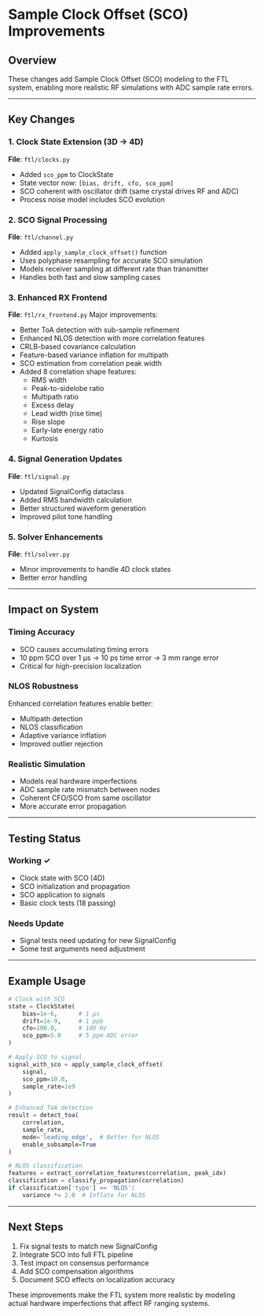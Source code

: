 # Sample Clock Offset (SCO) Improvements

## Overview
These changes add Sample Clock Offset (SCO) modeling to the FTL system, enabling more realistic RF simulations with ADC sample rate errors.

---

## Key Changes

### 1. Clock State Extension (3D → 4D)
**File**: `ftl/clocks.py`
- Added `sco_ppm` to ClockState
- State vector now: `[bias, drift, cfo, sco_ppm]`
- SCO coherent with oscillator drift (same crystal drives RF and ADC)
- Process noise model includes SCO evolution

### 2. SCO Signal Processing
**File**: `ftl/channel.py`
- Added `apply_sample_clock_offset()` function
- Uses polyphase resampling for accurate SCO simulation
- Models receiver sampling at different rate than transmitter
- Handles both fast and slow sampling cases

### 3. Enhanced RX Frontend
**File**: `ftl/rx_frontend.py`
Major improvements:
- Better ToA detection with sub-sample refinement
- Enhanced NLOS detection with more correlation features
- CRLB-based covariance calculation
- Feature-based variance inflation for multipath
- SCO estimation from correlation peak width
- Added 8 correlation shape features:
  - RMS width
  - Peak-to-sidelobe ratio
  - Multipath ratio
  - Excess delay
  - Lead width (rise time)
  - Rise slope
  - Early-late energy ratio
  - Kurtosis

### 4. Signal Generation Updates
**File**: `ftl/signal.py`
- Updated SignalConfig dataclass
- Added RMS bandwidth calculation
- Better structured waveform generation
- Improved pilot tone handling

### 5. Solver Enhancements
**File**: `ftl/solver.py`
- Minor improvements to handle 4D clock states
- Better error handling

---

## Impact on System

### Timing Accuracy
- SCO causes accumulating timing errors
- 10 ppm SCO over 1 μs → 10 ps time error → 3 mm range error
- Critical for high-precision localization

### NLOS Robustness
Enhanced correlation features enable better:
- Multipath detection
- NLOS classification
- Adaptive variance inflation
- Improved outlier rejection

### Realistic Simulation
- Models real hardware imperfections
- ADC sample rate mismatch between nodes
- Coherent CFO/SCO from same oscillator
- More accurate error propagation

---

## Testing Status

### Working ✓
- Clock state with SCO (4D)
- SCO initialization and propagation
- SCO application to signals
- Basic clock tests (18 passing)

### Needs Update
- Signal tests need updating for new SignalConfig
- Some test arguments need adjustment

---

## Example Usage

```python
# Clock with SCO
state = ClockState(
    bias=1e-6,      # 1 μs
    drift=1e-9,     # 1 ppb
    cfo=100.0,      # 100 Hz
    sco_ppm=5.0     # 5 ppm ADC error
)

# Apply SCO to signal
signal_with_sco = apply_sample_clock_offset(
    signal,
    sco_ppm=10.0,
    sample_rate=1e9
)

# Enhanced ToA detection
result = detect_toa(
    correlation,
    sample_rate,
    mode='leading_edge',  # Better for NLOS
    enable_subsample=True
)

# NLOS classification
features = extract_correlation_features(correlation, peak_idx)
classification = classify_propagation(correlation)
if classification['type'] == 'NLOS':
    variance *= 2.0  # Inflate for NLOS
```

---

## Next Steps

1. Fix signal tests to match new SignalConfig
2. Integrate SCO into full FTL pipeline
3. Test impact on consensus performance
4. Add SCO compensation algorithms
5. Document SCO effects on localization accuracy

These improvements make the FTL system more realistic by modeling actual hardware imperfections that affect RF ranging systems.